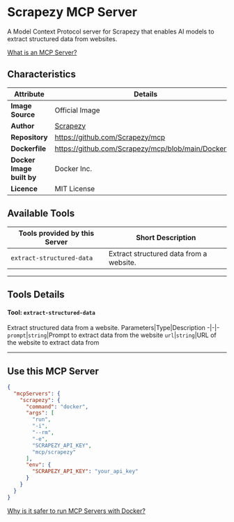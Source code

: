 # Scrapezy MCP Server

A Model Context Protocol server for Scrapezy that enables AI models to extract structured data from websites.

[What is an MCP Server?](https://www.anthropic.com/news/model-context-protocol)

## Characteristics
Attribute|Details|
|-|-|
**Image Source**|Official Image
|**Author**|[Scrapezy](https://github.com/Scrapezy)
**Repository**|https://github.com/Scrapezy/mcp
**Dockerfile**|https://github.com/Scrapezy/mcp/blob/main/Dockerfile
**Docker Image built by**|Docker Inc.
**Licence**|MIT License

## Available Tools
Tools provided by this Server|Short Description
-|-
`extract-structured-data`|Extract structured data from a website.|

---
## Tools Details

#### Tool: **`extract-structured-data`**
Extract structured data from a website.
Parameters|Type|Description
-|-|-
`prompt`|`string`|Prompt to extract data from the website
`url`|`string`|URL of the website to extract data from

---
## Use this MCP Server

```json
{
  "mcpServers": {
    "scrapezy": {
      "command": "docker",
      "args": [
        "run",
        "-i",
        "--rm",
        "-e",
        "SCRAPEZY_API_KEY",
        "mcp/scrapezy"
      ],
      "env": {
        "SCRAPEZY_API_KEY": "your_api_key"
      }
    }
  }
}
```

[Why is it safer to run MCP Servers with Docker?](https://www.docker.com/blog/the-model-context-protocol-simplifying-building-ai-apps-with-anthropic-claude-desktop-and-docker/)
